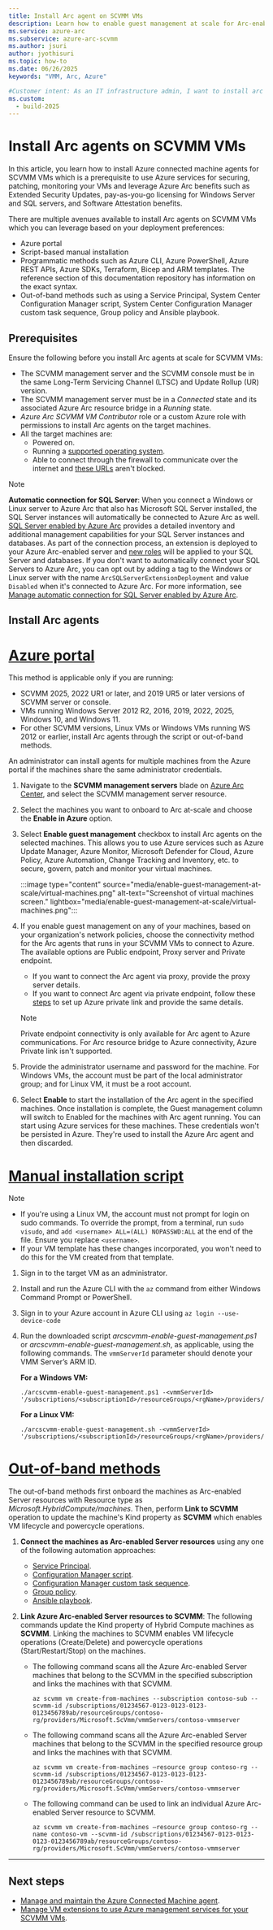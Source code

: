 ```yaml
---
title: Install Arc agent on SCVMM VMs
description: Learn how to enable guest management at scale for Arc-enabled SCVMM VMs. 
ms.service: azure-arc
ms.subservice: azure-arc-scvmm
ms.author: jsuri
author: jyothisuri
ms.topic: how-to 
ms.date: 06/26/2025
keywords: "VMM, Arc, Azure"

#Customer intent: As an IT infrastructure admin, I want to install arc agents to use Azure management services for SCVMM VMs.
ms.custom:
  - build-2025
---
```


# Install Arc agents on SCVMM VMs

In this article, you learn how to install Azure connected machine agents for SCVMM VMs which is a prerequisite  to use Azure services for securing, patching, monitoring your VMs and leverage Azure Arc benefits such as Extended Security Updates, pay-as-you-go licensing for Windows Server and SQL servers, and Software Attestation benefits.

There are multiple avenues available to install Arc agents on SCVMM VMs which you can leverage based on your deployment preferences: 

- Azure portal
- Script-based manual installation
- Programmatic methods such as Azure CLI, Azure PowerShell, Azure REST APIs, Azure SDKs, Terraform, Bicep and ARM templates. The reference section of this documentation repository has information on the exact syntax. 
- Out-of-band methods such as using a Service Principal, System Center Configuration Manager script, System Center Configuration Manager custom task sequence, Group policy and Ansible playbook.  

## Prerequisites

Ensure the following before you install Arc agents at scale for SCVMM VMs:

- The SCVMM management server and the SCVMM console must be in the same Long-Term Servicing Channel (LTSC) and Update Rollup (UR) version.
- The SCVMM management server must be in a *Connected* state and its associated Azure Arc resource bridge in a *Running* state. 
- *Azure Arc SCVMM VM Contributor* role or a custom Azure role with permissions to install Arc agents on the target machines.
- All the target machines are:
    - Powered on.
    - Running a [supported operating system](../servers/prerequisites.md#supported-operating-systems).
    - Able to connect through the firewall to communicate over the internet and [these URLs](../servers/network-requirements.md?tabs=azure-cloud#urls) aren't blocked.

> [!Note]
> **Automatic connection for SQL Server**:
> When you connect a Windows or Linux server to Azure Arc that also has Microsoft SQL Server installed, the SQL Server instances will automatically be connected to Azure Arc as well. [SQL Server enabled by Azure Arc](/sql/sql-server/azure-arc/overview) provides a detailed inventory and additional management capabilities for your SQL Server instances and databases. As part of the connection process, an extension is deployed to your Azure Arc-enabled server and [new roles](/sql/sql-server/azure-arc/permissions-granted-agent-extension) will be applied to your SQL Server and databases. If you don't want to automatically connect your SQL Servers to Azure Arc, you can opt out by adding a tag to the Windows or Linux server with the name `ArcSQLServerExtensionDeployment` and value `Disabled` when it's connected to Azure Arc.
> For more information, see [Manage automatic connection for SQL Server enabled by Azure Arc](/sql/sql-server/azure-arc/manage-autodeploy).

## Install Arc agents 

# [Azure portal](#tab/azure-portal)

This method is applicable only if you are running: 

- SCVMM 2025, 2022 UR1 or later, and 2019 UR5 or later versions of SCVMM server or console.
- VMs running Windows Server 2012 R2, 2016, 2019, 2022, 2025, Windows 10, and Windows 11.
- For other SCVMM versions, Linux VMs or Windows VMs running WS 2012 or earlier, install Arc agents through the script or out-of-band methods. 

An administrator can install agents for multiple machines from the Azure portal if the machines share the same administrator credentials.

1. Navigate to the **SCVMM management servers** blade on [Azure Arc Center](https://portal.azure.com/#view/Microsoft_Azure_HybridCompute/AzureArcCenterBlade/~/overview), and select the SCVMM management server resource.
2. Select the machines you want to onboard to Arc at-scale and choose the **Enable in Azure** option.
3. Select **Enable guest management** checkbox to install Arc agents on the selected machines. This allows you to use Azure services such as Azure Update Manager, Azure Monitor, Microsoft Defender for Cloud, Azure Policy, Azure Automation, Change Tracking and Inventory, etc. to secure, govern, patch and monitor your virtual machines.

     :::image type="content" source="media/enable-guest-management-at-scale/virtual-machines.png" alt-text="Screenshot of virtual machines screen." lightbox="media/enable-guest-management-at-scale/virtual-machines.png":::

4. If you enable guest management on any of your machines, based on your organization's network policies, choose the connectivity method for the Arc agents that runs in your SCVMM VMs to connect to Azure. The available options are Public endpoint, Proxy server and Private endpoint.   
     - If you want to connect the Arc agent via proxy, provide the proxy server details.
     - If you want to connect Arc agent via private endpoint, follow these [steps](../servers/private-link-security.md) to set up Azure private link and provide the same details. 

      >[!Note]
      > Private endpoint connectivity is only available for Arc agent to Azure communications. For Arc resource bridge to Azure connectivity, Azure Private link isn't supported.

5. Provide the administrator username and password for the machine. For Windows VMs, the account must be part of the local administrator group; and for Linux VM, it must be a root account. 

6. Select **Enable** to start the installation of the Arc agent in the specified machines. Once installation is complete, the Guest management column will switch to Enabled for the machines with Arc agent running. You can start using Azure services for these machines. These credentials won't be persisted in Azure. They're used to install the Azure Arc agent and then discarded.

# [Manual installation script](#tab/installation-script)

>[!NOTE]
>- If you're using a Linux VM, the account must not prompt for login on sudo commands. To override the prompt, from a terminal, run `sudo visudo`, and `add <username> ALL=(ALL) NOPASSWD:ALL` at the end of the file. Ensure you replace `<username>`.
>- If your VM template has these changes incorporated, you won't need to do this for the VM created from that template.

1. Sign in to the target VM as an administrator.
2. Install and run the Azure CLI with the `az` command from either Windows Command Prompt or PowerShell.
3. Sign in to your Azure account in Azure CLI using `az login --use-device-code`
4. Run the downloaded script *arcscvmm-enable-guest-management.ps1* or *arcscvmm-enable-guest-management.sh*, as applicable, using the following commands. The `vmmServerId` parameter should denote your VMM Server’s ARM ID.

    **For a Windows VM:**

    ```azurecli-interactive
    ./arcscvmm-enable-guest-management.ps1 -<vmmServerId> '/subscriptions/<subscriptionId>/resourceGroups/<rgName>/providers/Microsoft.ScVmm/vmmServers/<vmmServerName>
    ```

    **For a Linux VM:**

    ```azurecli-interactive
    ./arcscvmm-enable-guest-management.sh -<vmmServerId> '/subscriptions/<subscriptionId>/resourceGroups/<rgName>/providers/Microsoft.ScVmm/vmmServers/<vmmServerName>
    ```

# [Out-of-band methods](#tab/Out-of-band)

The out-of-band methods first onboard the machines as Arc-enabled Server resources with Resource type as *Microsoft.HybridCompute/machines*. Then, perform **Link to SCVMM** operation to update the machine's Kind property as **SCVMM** which enables VM lifecycle and powercycle operations. 

1. **Connect the machines as Arc-enabled Server resources** using any one of the following automation approaches: 
    - [Service Principal](/azure/azure-arc/servers/onboard-service-principal). 
    - [Configuration Manager script](/azure/azure-arc/servers/onboard-configuration-manager-powershell). 
    - [Configuration Manager custom task sequence](/azure/azure-arc/servers/onboard-configuration-manager-custom-task). 
    - [Group policy](/azure/azure-arc/servers/onboard-group-policy-powershell). 
    - [Ansible playbook](/azure/azure-arc/servers/onboard-ansible-playbooks). 

2. **Link Azure Arc-enabled Server resources to SCVMM**: The following commands update the Kind property of Hybrid Compute machines as **SCVMM**. Linking the machines to SCVMM enables VM lifecycle operations (Create/Delete) and powercycle operations (Start/Restart/Stop) on the machines. 

   - The following command scans all the Azure Arc-enabled Server machines that belong to the SCVMM in the specified subscription and links the machines with that SCVMM. 

      ```azurecli-interactive
      az scvmm vm create-from-machines --subscription contoso-sub --scvmm-id /subscriptions/01234567-0123-0123-0123-0123456789ab/resourceGroups/contoso-rg/providers/Microsoft.ScVmm/vmmServers/contoso-vmmserver 
      ```

   - The following command scans all the Azure Arc-enabled Server machines that belong to the SCVMM in the specified resource group and links the machines with that SCVMM. 

      ```azurecli-interactive
      az scvmm vm create-from-machines –resource group contoso-rg --scvmm-id /subscriptions/01234567-0123-0123-0123-0123456789ab/resourceGroups/contoso-rg/providers/Microsoft.ScVmm/vmmServers/contoso-vmmserver   
      ```

   - The following command can be used to link an individual Azure Arc-enabled Server resource to SCVMM. 

      ```azurecli-interactive
      az scvmm vm create-from-machines –resource group contoso-rg --name contoso-vm --scvmm-id /subscriptions/01234567-0123-0123-0123-0123456789ab/resourceGroups/contoso-rg/providers/Microsoft.ScVmm/vmmServers/contoso-vmmserver   
      ```

---

## Next steps

- [Manage and maintain the Azure Connected Machine agent](../servers/manage-agent.md).
- [Manage VM extensions to use Azure management services for your SCVMM VMs](../servers/manage-vm-extensions.md).
